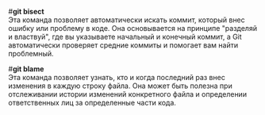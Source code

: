 #**git bisect**<br>Эта команда позволяет автоматически искать коммит, который внес ошибку или проблему в коде. Она основывается на принципе "разделяй и властвуй", 
где вы указываете начальный и конечный коммит, а Git автоматически проверяет средние коммиты и помогает вам найти проблемный.

#**git blame**<br>Эта команда позволяет узнать, кто и когда последний раз внес изменения в каждую строку файла. 
Она может быть полезна при отслеживании истории изменений конкретного файла и определении ответственных лиц за определенные части кода.
